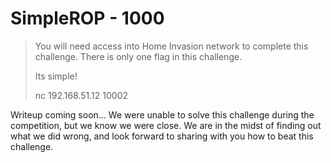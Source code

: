 # SimpleROP - 1000

> You will need access into Home Invasion network to complete this challenge. There is only one flag in this challenge.
>  
> Its simple!
>  
> nc 192.168.51.12 10002

Writeup coming soon... We were unable to solve this challenge during the competition, but we know we were close. We are in the midst of finding out what we did wrong, and look forward to sharing with you how to beat this challenge.
